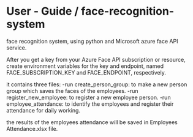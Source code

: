 # User - Guide / face-recognition-system
face recognition system, using python and Microsoft azure face API service.

After you get a key from your Azure Face API subscription or resource, create environment variables for the key and endpoint, named FACE_SUBSCRIPTION_KEY and FACE_ENDPOINT, respectively.

it contains three files:
-run create_person_group: to make a new person group which saves the faces of the employees. 
-run register_new_employee: to register a new employee person.
-run employee_attendance: to identify the employees and register their attendance for daily working.

the results of the employees attendance will be saved in Employees Attendance.xlsx file.
